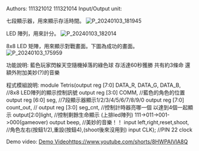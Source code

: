 Authors: 111321012  111321014
Input/Output unit:

七段顯示器，用來顯示存活時間。
![P_20240103_181945](https://github.com/EmeraldMerchant/fpga_final/assets/96396730/44290ec4-f6f3-4d70-9b52-d574e6b37eae)

LED 陣列，用來計分。
![P_20240103_182014](https://github.com/EmeraldMerchant/fpga_final/assets/96396730/6f3f0c06-1c35-45f4-a339-c6affeec58f0)

8x8 LED 矩陣，用來顯示對戰畫面。下圖為成功的畫面。
![P_20240103_175959](https://github.com/EmeraldMerchant/fpga_final/assets/96396730/c1e7e38e-a280-4cbf-a3eb-ba7e9c91b400)

功能說明:
藍色玩家閃躲天空隨機掉落的綠色球 存活達60秒獲勝 共有約3條命 還額外附加美妙(?)的音樂

程式模組說明:
module Tetris(output reg [7:0] DATA_R, DATA_G, DATA_B, //8x8 LED陣列的顯示控制訊號
            output reg [3:0] COMM,                     //藍色的角色的位置
				output reg [6:0] seg,                          //7段顯示器顯示1/2/3/4/5/6/7/8/9/0
				output reg [7:0] count_out,                    //
				output reg [3:0] seg_cnt,                      //控制計時器亮哪一個 以達到4個一起顯示
				output[2:0]light,                              //控制剩餘生命顯示 (上排led陣列) 111->011->001->000(gameover)
				output beep,                                   //美妙的音樂！！
            input left,right,reset,shoot,              //角色左右(按鈕1/2),重設(按鈕4),(shoot後來沒用到)
            input CLK);                                //PIN 22 clock

Demo video: 
[Demo Video](https://www.youtube.com/shorts/8HWPAIVlA8Q)https://www.youtube.com/shorts/8HWPAIVlA8Q
